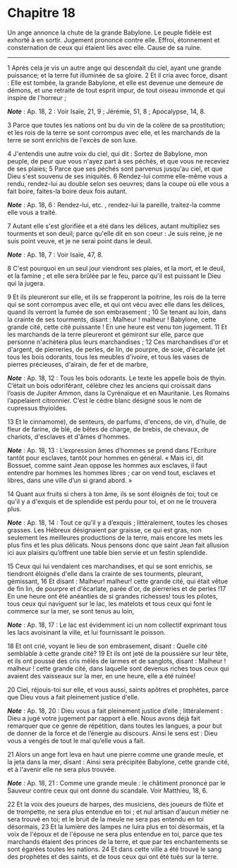 # Chapitre 18

Un ange annonce la chute de la grande Babylone.
Le peuple fidèle est exhorté à en sortir.
Jugement prononcé contre elle.
Effroi, étonnement et consternation de ceux qui étaient liés avec elle.
Cause de sa ruine.

***

1 Après cela je vis un autre ange qui descendait du ciel, ayant une grande puissance; et la terre fut illuminée de sa gloire. 2 Et il cria avec force, disant : Elle est tombée, la grande Babylone, et elle est devenue une demeure de démons, et une retraite de tout esprit impur, de tout oiseau immonde et qui inspire de l'horreur ;

***Note*** :  Ap. 18, 2 : Voir Isaïe, 21, 9 ; Jérémie, 51, 8 ; Apocalypse, 14, 8.

3 Parce que toutes les nations ont bu du vin de la colère de sa prostitution; et les rois de la terre se sont corrompus avec elle, et les marchands de la terre se sont enrichis de l'excès de son luxe.


4 J'entendis une autre voix du ciel, qui dit : Sortez de Babylone, mon peuple, de peur que vous n'ayez part à ses péchés, et que vous ne receviez de ses plaies; 5 Parce que ses péchés sont parvenus jusqu'au ciel, et que Dieu s'est souvenu de ses iniquités. 6 Rendez-lui comme elle-même vous a rendu, rendez-lui au double selon ses oeuvres; dans la coupe où elle vous a fait boire, faites-la boire deux fois autant.

***Note*** :  Ap. 18, 6 : Rendez-lui, etc. , rendez-lui la pareille, traitez-la comme elle vous a traité.

7 Autant elle s'est glorifiée et a été dans les délices, autant multipliez ses tourments et son deuil; parce qu'elle dit en son coeur : Je suis reine, je ne suis point veuve, et je ne serai point dans le deuil.

***Note*** :  Ap. 18, 7 : Voir Isaïe, 47, 8.

8 C'est pourquoi en un seul jour viendront ses plaies, et la mort, et le deuil, et la famine ; et elle sera brûlée par le feu, parce qu'il est puissant le Dieu qui la jugera.


9 Et ils pleureront sur elle, et ils se frapperont la poitrine, les rois de la terre qui se sont corrompus avec elle, et qui ont vécu avec elle dans les délices, quand ils verront la fumée de son embrasement ; 10 Se tenant au loin, dans la crainte de ses tourments, disant : Malheur ! malheur ! Babylone, cette grande cité, cette cité puissante ! En une heure est venu ton jugement. 11 Et les marchands de la terre pleureront et gémiront sur elle, parce que personne n'achètera plus leurs marchandises ; 12 Ces marchandises d'or et d'argent, de pierreries, de perles, de lin, de pourpre, de soie, d'écarlate (et tous les bois odorants, tous les meubles d'ivoire, et tous les vases de pierres précieuses, d'airain, de fer et de marbre,

***Note*** :  Ap. 18, 12 : Tous les bois odorants. Le texte les appelle bois de thyin. C’était un bois odoriférant, célèbre chez les anciens qui croissait dans l’oasis de Jupiter Ammon, dans la Cyrénaïque et en Mauritanie. Les Romains l’appelaient citronnier. C’est le cèdre blanc désigné sous le nom de cupressus thyioides.

13 Et le cinnamome), de senteurs, de parfums, d'encens, de vin, d'huile, de fleur de farine, de blé, de bêtes de charge, de brebis, de chevaux, de chariots, d'esclaves et d'âmes d'hommes.

***Note*** :  Ap. 18, 13 : L’expression âmes d’hommes se prend dans l’Ecriture tantôt pour esclaves, tantôt pour hommes en général. « Mais ici, dit Bossuet, comme saint Jean oppose les hommes aux esclaves, il faut entendre par hommes les hommes libres ; car on vend tout, esclaves et libres, dans une ville d’un si grand abord. »

14 Quant aux fruits si chers à ton âme, ils se sont éloignés de toi; tout ce qu'il y a d'exquis et de splendide est perdu pour toi, et on ne le trouvera plus.

***Note*** :  Ap. 18, 14 : Tout ce qu’il y a d’exquis ; littéralement, toutes les choses grasses. Les Hébreux désignaient par graisse, ce qui est gras, non seulement les meilleures productions de la terre, mais encore les mets les plus fins et les plus délicats. Nous pensons donc que saint Jean fait allusion ici aux plaisirs qu’offrent une table bien servie et un festin splendide.

15 Ceux qui lui vendaient ces marchandises, et qui se sont enrichis, se tiendront éloignés d'elle dans la crainte de ses tourments, pleurant, gémissant, 16 Et disant : Malheur! malheur! cette grande cité, qui était vêtue de fin lin, de pourpre et d'écarlate, parée d'or, de pierreries et de perles !17 En une heure ont été anéanties de si grandes richesses! tous les pilotes, tous ceux qui naviguent sur le lac, les matelots et tous ceux qui font le commerce sur la mer, se sont tenus au loin,

***Note*** :  Ap. 18, 17 : Le lac est évidemment ici un nom collectif exprimant tous les lacs avoisinant la ville, et lui fournissant le poisson.

18 Et ont crié, voyant le lieu de son embrasement, disant : Quelle cité semblable à cette grande cité? 19 Et ils ont jeté de la poussière sur leur tête, et ils ont poussé des cris mêlés de larmes et de sanglots, disant : Malheur ! malheur ! cette grande cité, dans laquelle sont devenus riches tous ceux qui avaient des vaisseaux sur la mer, en une heure, elle a été ruinée!


20 Ciel, réjouis-toi sur elle, et vous aussi, saints apôtres et prophètes, parce que Dieu vous a fait pleinement justice d'elle.

***Note*** :  Ap. 18, 20 : Dieu vous a fait pleinement justice d’elle ; littéralement : Dieu a jugé votre jugement par rapport à elle. Nous avons déjà fait remarquer que ce genre de répétition, dans toutes les langues, a pour but de donner de la force et de l’énergie au discours. Ainsi le sens est : Dieu vous a vengés de tout le mal qu’elle vous a fait.


21 Alors un ange fort leva en haut une pierre comme une grande meule, et la jeta dans la mer, disant : Ainsi sera précipitée Babylone, cette grande cité, et à l'avenir elle ne sera plus trouvée.

***Note*** :  Ap. 18, 21 : Comme une grande meule : le châtiment prononcé par le Sauveur contre ceux qui ont donné du scandale. Voir Matthieu, 18, 6.

22 Et la voix des joueurs de harpes, des musiciens, des joueurs de flûte et de trompette, ne sera plus entendue en toi ; et nul artisan d'aucun métier ne sera trouvé en toi; et le bruit de la meule ne sera pas entendu en toi désormais, 23 Et la lumière des lampes ne luira plus en toi désormais, et la voix de l'époux et de l'épouse ne sera plus entendue en toi, parce que tes marchands étaient des princes de la terre, et que par tes enchantements se sont égarées toutes les nations. 24 Et dans cette ville a été trouvé le sang des prophètes et des saints, et de tous ceux qui ont été tués sur la terre.

